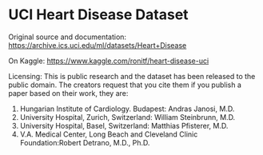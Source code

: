 # UCI Heart Disease Dataset

Original source and documentation: https://archive.ics.uci.edu/ml/datasets/Heart+Disease

On Kaggle: https://www.kaggle.com/ronitf/heart-disease-uci

Licensing: This is public research and the dataset has been released to the public domain. The creators request that you cite them if you publish a paper based on their work, they are:

1. Hungarian Institute of Cardiology. Budapest: Andras Janosi, M.D.
2. University Hospital, Zurich, Switzerland: William Steinbrunn, M.D.
3. University Hospital, Basel, Switzerland: Matthias Pfisterer, M.D.
4. V.A. Medical Center, Long Beach and Cleveland Clinic Foundation:Robert Detrano, M.D., Ph.D.